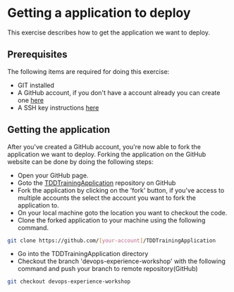 # Getting a application to deploy

This exercise describes how to get the application we want to deploy.

## Prerequisites

The following items are required for doing this exercise:

- GIT installed
- A GitHub account, if you don't have a account already you can create one [here](https://github.com)
- A SSH key instructions [here](https://help.github.com/articles/generating-ssh-keys)

## Getting the application

After you've created a GitHub account, you're now able to fork the application we want to deploy. Forking the application on the GitHub website can be done by doing the following steps:

- Open your GitHub page.
- Goto the [TDDTrainingApplication](https://github.com/Hylke1982/TDDTrainingApplication) repository on GitHub
- Fork the application by clicking on the 'fork' button, if you've access to multiple accounts the select the account you want to fork the application to.
- On your local machine goto the location you want to checkout the code.
- Clone the forked application to your machine using the following command.
```sh
git clone https://github.com/[your-account]/TDDTrainingApplication
```
- Go into the TDDTrainingApplication directory
- Checkout the branch 'devops-experience-workshop' with the following command and push your branch to remote repository(GitHub)
```sh
git checkout devops-experience-workshop
```
